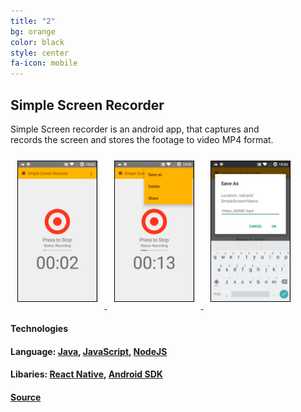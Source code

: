 ```yaml
---
title: "2"
bg: orange
color: black
style: center
fa-icon: mobile
---
```

## Simple Screen Recorder
Simple Screen recorder is an android app, that captures and   
records the screen and stores the footage to video MP4 format.   

<div>
<a href="screens/simple2.png">
<img src="screens/simple2.png" style="border:1px solid black; margin:.8em; width:25%; height:25%" />
</a>
<a href="screens/simple3.png">
<img src="screens/simple3.png" style="border:1px solid black; margin:.8em; width:25%; height:25%" />
</a>
<a href="screens/simple4.png">
<img src="screens/simple4.png" style="border:1px solid black; margin:.8em; width:25%; height:25%" />
</a>
</div>   


#### **Technologies**     

#### **Language:** [Java](https://www.oracle.com/java/index.html), [JavaScript](https://www.javascript.com), [NodeJS](https://nodejs.org/)        


#### **Libaries**: [React Native](https://facebook.github.io/react-native/), [Android SDK](https://developer.android.com/studio/index.html)          

#### [Source](https://github.com/MisterTerrific/simple-screen-recorder-js)    

